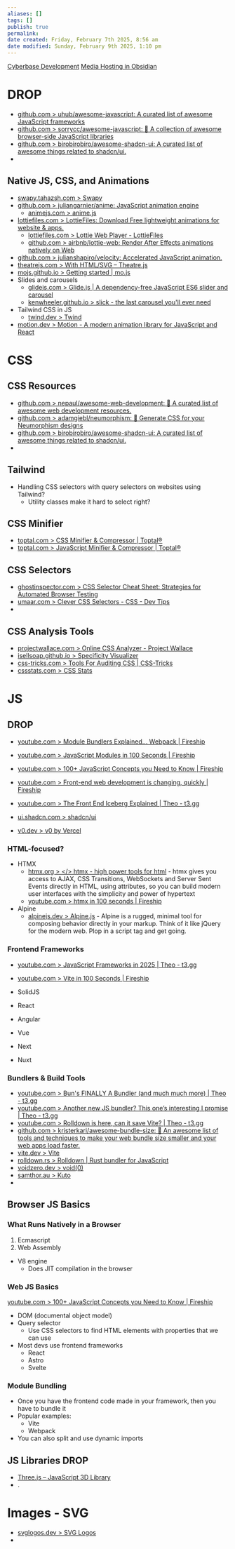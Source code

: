 ```yaml
---
aliases: []
tags: []
publish: true
permalink:
date created: Friday, February 7th 2025, 8:56 am
date modified: Sunday, February 9th 2025, 1:10 pm
---
```


[Cyberbase Development](../../📁%2051%20-%20Cyberbase/Cyberbase%20Development/Cyberbase%20Development.md)
[Media Hosting in Obsidian](../../📁%2051%20-%20Cyberbase/Media%20Hosting%20in%20Obsidian/Media%20Hosting%20in%20Obsidian.md)

# DROP

- [github.com > uhub/awesome-javascript: A curated list of awesome JavaScript frameworks](https://github.com/uhub/awesome-javascript)
- [github.com > sorrycc/awesome-javascript: 🐢 A collection of awesome browser-side  JavaScript libraries](https://github.com/sorrycc/awesome-javascript)
- [github.com > birobirobiro/awesome-shadcn-ui: A curated list of awesome things related to shadcn/ui.](https://github.com/birobirobiro/awesome-shadcn-ui)
- 

## Native JS, CSS, and Animations

- [swapy.tahazsh.com > Swapy](https://swapy.tahazsh.com/)
- [github.com > juliangarnier/anime: JavaScript animation engine](https://github.com/juliangarnier/anime/?tab=readme-ov-file#file-include)
	- [animejs.com > anime.js](https://animejs.com/)
- [lottiefiles.com > LottieFiles: Download Free lightweight animations for website & apps.](https://lottiefiles.com/)
	- [lottiefiles.com > Lottie Web Player - LottieFiles](https://lottiefiles.com/web-player)
	- [github.com > airbnb/lottie-web: Render After Effects animations natively on Web](https://github.com/airbnb/lottie-web)
- [github.com > julianshapiro/velocity: Accelerated JavaScript animation.](https://github.com/julianshapiro/velocity)
- [theatrejs.com > With HTML/SVG – Theatre.js](https://www.theatrejs.com/docs/latest/getting-started/with-html-svg)
- [mojs.github.io > Getting started | mo.js](https://mojs.github.io/tutorials/getting-started.html)
- Slides and carousels
	- [glidejs.com > Glide.js | A dependency-free JavaScript ES6 slider and carousel](https://glidejs.com/)
	- [kenwheeler.github.io > slick - the last carousel you'll ever need](https://kenwheeler.github.io/slick/)
- Tailwind CSS in JS
	- [twind.dev > Twind](https://twind.dev/)
- [motion.dev > Motion - A modern animation library for JavaScript and React](https://motion.dev/docs/quick-start)

# CSS

## CSS Resources

- [github.com > nepaul/awesome-web-development: 🧡 A curated list of awesome web development resources.](https://github.com/nepaul/awesome-web-development)
- [github.com > adamgiebl/neumorphism: 🎉 Generate CSS for your Neumorphism designs](https://github.com/adamgiebl/neumorphism)
- [github.com > birobirobiro/awesome-shadcn-ui: A curated list of awesome things related to shadcn/ui.](https://github.com/birobirobiro/awesome-shadcn-ui)
- 

## Tailwind

- Handling CSS selectors with query selectors on websites using Tailwind?
	- Utility classes make it hard to select right?

## CSS Minifier

- [toptal.com > CSS Minifier & Compressor | Toptal®](https://www.toptal.com/developers/cssminifier)
- [toptal.com > JavaScript Minifier & Compressor | Toptal®](https://www.toptal.com/developers/javascript-minifier)

## CSS Selectors

- [ghostinspector.com > CSS Selector Cheat Sheet: Strategies for Automated Browser Testing](https://ghostinspector.com/blog/css-selector-strategies-automated-browser-testing/)
- [umaar.com > Clever CSS Selectors - CSS - Dev Tips](https://umaar.com/dev-tips/268-css-handy-attribute-selectors/)
- 

## CSS Analysis Tools

- [projectwallace.com > Online CSS Analyzer - Project Wallace](https://www.projectwallace.com/analyze-css)
- [isellsoap.github.io > Specificity Visualizer](https://isellsoap.github.io/specificity-visualizer/)
- [css-tricks.com > Tools For Auditing CSS | CSS-Tricks](https://css-tricks.com/tools-for-auditing-css/)
- [cssstats.com > CSS Stats](https://cssstats.com/stats/)

# JS

## DROP 

- [youtube.com > Module Bundlers Explained... Webpack | Fireship](https://www.youtube.com/watch?v=5IG4UmULyoA&list=WL&index=7&t=96s)
- [youtube.com > JavaScript Modules in 100 Seconds | Fireship](https://www.youtube.com/watch?v=qgRUr-YUk1Q)
- [youtube.com > 100+ JavaScript Concepts you Need to Know | Fireship](https://www.youtube.com/watch?v=lkIFF4maKMU)
- [youtube.com > Front-end web development is changing, quickly | Fireship](https://www.youtube.com/watch?v=TBIjgBVFjVI)
- [youtube.com > The Front End Iceberg Explained | Theo - t3․gg](https://www.youtube.com/watch?v=KYDwcUKlxwQ)

- [ui.shadcn.com > shadcn/ui](https://ui.shadcn.com/)
- [v0.dev > v0 by Vercel](https://v0.dev/)

### HTML-focused?

- HTMX
	- [htmx.org > </> htmx - high power tools for html](https://htmx.org/) - htmx gives you access to AJAX, CSS Transitions, WebSockets and Server Sent Events directly in HTML, using attributes, so you can build modern user interfaces with the simplicity and power of hypertext
	- [youtube.com > htmx in 100 seconds | Fireship](https://www.youtube.com/watch?v=r-GSGH2RxJs)
- Alpine
	- [alpinejs.dev > Alpine.js](https://alpinejs.dev/) - Alpine is a rugged, minimal tool for composing behavior directly in your markup. Think of it like jQuery for the modern web. Plop in a script tag and get going.

### Frontend Frameworks

- [youtube.com > JavaScript Frameworks in 2025 | Theo - t3․gg](https://www.youtube.com/watch?v=TKcetuFoYU0)

- [youtube.com > Vite in 100 Seconds | Fireship](https://www.youtube.com/watch?v=KCrXgy8qtjM&list=WL&index=2&t=79s)
- SolidJS
- React
- Angular
- Vue
- Next
- Nuxt

### Bundlers & Build Tools

- [youtube.com > Bun's FINALLY A Bundler (and much much more) | Theo - t3․gg](https://www.youtube.com/watch?v=Y5JrsqBt7sI)
- [youtube.com > Another new JS bundler? This one’s interesting I promise | Theo - t3․gg](https://www.youtube.com/watch?v=_sxwQBWJQHA)
- [youtube.com > Rolldown is here, can it save Vite? | Theo - t3․gg](https://www.youtube.com/watch?v=IDe1zVWoX94)
- [github.com > kristerkari/awesome-bundle-size: 📝 An awesome list of tools and techniques to make your web bundle size smaller and your web apps load faster.](https://github.com/kristerkari/awesome-bundle-size?tab=readme-ov-file#you-dont-need-x)
- [vite.dev > Vite](https://vite.dev/)
- [rolldown.rs > Rolldown | Rust bundler for JavaScript](https://rolldown.rs/)
- [voidzero.dev > void(0)](https://voidzero.dev/)
- [samthor.au > Kuto](https://samthor.au/2024/kuto/)
- 

## Browser JS Basics

### What Runs Natively in a Browser

1. Ecmascript
2. Web Assembly

- V8 engine 
	- Does JIT compilation in the browser

### Web JS Basics

[youtube.com > 100+ JavaScript Concepts you Need to Know | Fireship](https://www.youtube.com/watch?v=lkIFF4maKMU&t=578s)

- DOM (documental object model)
- Query selector
	- Use CSS selectors to find HTML elements with properties that we can use
- Most devs use frontend frameworks
	- React
	- Astro
	- Svelte

### Module Bundling

- Once you have the frontend code made in your framework, then you have to bundle it
- Popular examples:
	- Vite
	- Webpack
- You can also split and use dynamic imports

## JS Libraries DROP

- [Three.js – JavaScript 3D Library](https://threejs.org/)
- .

# Images - SVG

- [svglogos.dev > SVG Logos](https://svglogos.dev/)
- 